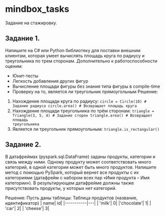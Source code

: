 # mindbox_tasks
Задание на стажировку.
## Задание 1. 
Напишите на C# или Python библиотеку для поставки внешним клиентам, которая умеет вычислять площадь круга по радиусу и треугольника по трем сторонам. Дополнительно к работоспособности оценим:
* Юнит-тесты
* Легкость добавления других фигур
* Вычисление площади фигуры без знания типа фигуры в compile-time
* Проверку на то, является ли треугольник прямоугольным
Решение:
1. Нахождение площади круга по радиусу:
  <code>circle = Circle(10) # Задание радиуса
  circle.area() # Возвращает площадь круга</code>
2. Нахождение площади треугольника по трём сторонам:
  <code>triangle = Triangle(3, 5, 4) # Задание сторон
  triangle.area() # Возвращает площадь треугольника</code>
3. Является ли треугольник прямоугольным:
  <code>triangle.is_rectangular()</code>
## Задание 2.
В датафреймах (pyspark.sql.DataFrame) заданы продукты, категории и связь между ними. Одному продукту может соответствовать много категорий, в одной категории может быть много продуктов. Напишите метод с помощью PySpark, который вернет все продукты с их категориями (датафрейм с набором всех пар «Имя продукта – Имя категории»). В результирующем датафрейме должны также присутствовать продукты, у которых нет категорий.

Решение:
Пусть даны таблицы:
Таблица продуктов (название, идентификатор)
|       name| id|
|-----------|---|
|     'milk'|  0|
|'chocolate'|  1|
|      'car'|  2|
|   'cheese'|  3|

